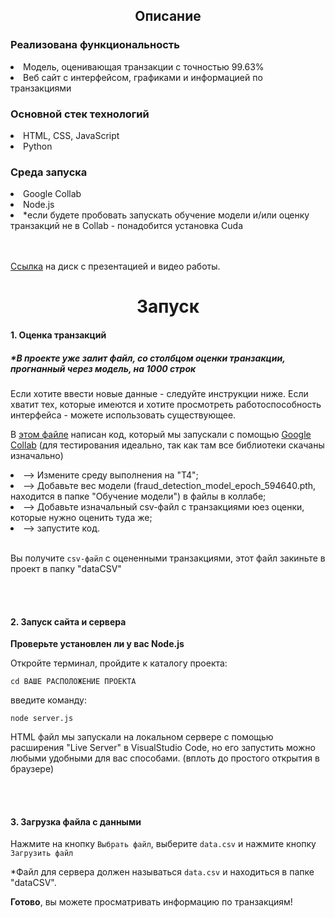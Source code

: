 <h2 align="center">Описание</h2>

<h3>Реализована функциональность</h3>

<li>Модель, оценивающая транзакции с точностью 99.63%</li>

<li>Веб сайт с интерфейсом, графиками и информацией по транзакциями</li>


<h3>Основной стек технологий</h3>

<li>HTML, CSS, JavaScript</li>
<li>Python</li>


<h3>Среда запуска</h3>

<li>Google Collab</li>
<li>Node.js</li>
<li>*если будете пробовать запускать обучение модели и/или оценку транзакций не в Collab - понадобится установка Cuda</li><br><br>

[Ссылка](https://disk.yandex.ru/client/disk) на диск с презентацией и видео работы.

<h1 align="center">Запуск</h1>

<h4>1. Оценка транзакций</h4>

<h5>*В проекте уже залит файл, со столбцом оценки транзакции, прогнанный через модель, на 1000 строк</h5>

Если хотите ввести новые данные - следуйте инструкции ниже. Если хватит тех, которые имеются и хотите просмотреть работоспособность интерфейса - можете использовать существующее.

В [этом файле](https://github.com/Allfeeto/monitoring_tranzaction/blob/main/Обучение%20модели/Оценка%20транзакций%20(Collab).txt) написан код, который мы запускали с помощью [Google Collab](https://colab.google/) (для тестирования идеально, так как там все библиотеки скачаны изначально)

<li>--> Измените среду выполнения на "Т4";</li>
    
<li>--> Добавьте вес модели (fraud_detection_model_epoch_594640.pth, находится в папке "Обучение модели") в файлы в коллабе;</li>
    
<li>--> Добавьте изначальный csv-файл с транзакциями юез оценки, которые нужно оценить туда же;</li>
    
<li>--> запустите код.</li><br>
    
Вы получите `csv-файл` с оцененными транзакциями, этот файл закиньте в проект в папку "dataCSV"

<br><br>

<h4>2. Запуск сайта и сервера</h4>

<b>Проверьте установлен ли у вас Node.js</b>

Откройте терминал, пройдите к каталогу проекта:

    cd ВАШЕ РАСПОЛОЖЕНИЕ ПРОЕКТА

введите команду:

    node server.js

HTML файл мы запускали на локальном сервере с помощью расширения "Live Server" в VisualStudio Code, но его запустить можно любыми удобными для вас способами. (вплоть до простого открытия в браузере)

<br><br>

<h4>3. Загрузка файла с данными</h4>

Нажмите на кнопку `Выбрать файл`, выберите `data.csv` и нажмите кнопку `Загрузить файл`

*Файл для сервера должен называться `data.csv` и находиться в папке "dataCSV".

**Готово**, вы можете просматривать информацию по транзакциям!





